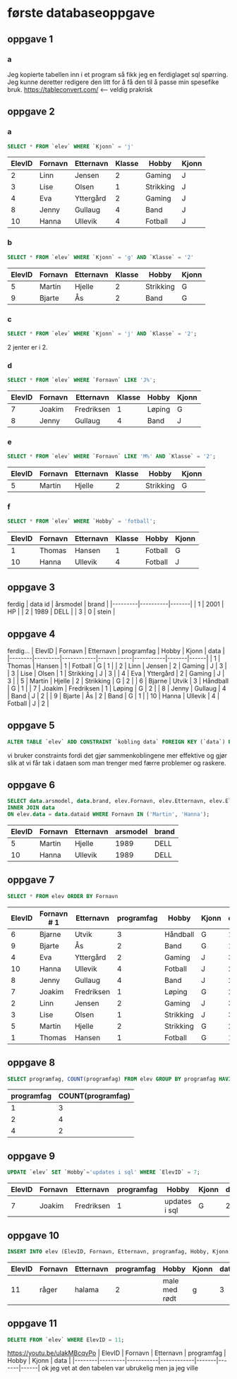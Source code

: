 # første databaseoppgave
## oppgave 1
### a
Jeg kopierte tabellen inn i et program så fikk jeg en ferdiglaget sql spørring. Jeg kunne deretter redigere den litt for å få den til å passe min spesefike bruk. https://tableconvert.com/ <-- veldig prakrisk
## oppgave 2
### a
```sql
SELECT * FROM `elev` WHERE `Kjonn` = 'j'
```
| ElevID | Fornavn | Etternavn | Klasse | Hobby     | Kjonn |
|--------|---------|-----------|--------|-----------|-------|
|      2 | Linn    | Jensen    |      2 | Gaming    | J     |
|      3 | Lise    | Olsen     |      1 | Strikking | J     |
|      4 | Eva     | Yttergård |      2 | Gaming    | J     |
|      8 | Jenny   | Gullaug   |      4 | Band      | J     |
|     10 | Hanna   | Ullevik   |      4 | Fotball   | J     |
### b
```sql
SELECT * FROM `elev` WHERE `Kjonn` = 'g' AND `Klasse` = '2'
```
| ElevID | Fornavn | Etternavn | Klasse | Hobby     | Kjonn |
|--------|---------|-----------|--------|-----------|-------|
|      5 | Martin  | Hjelle    |      2 | Strikking | G     |
|      9 | Bjarte  | Ås        |      2 | Band      | G     |
### c
```sql
SELECT * FROM `elev` WHERE `Kjonn` = 'j' AND `Klasse` = '2';
```
2 jenter er i 2.
### d
```sql
SELECT * FROM `elev` WHERE `Fornavn` LIKE 'J%';
```
| ElevID | Fornavn | Etternavn  | Klasse | Hobby  | Kjonn |
|--------|---------|------------|--------|--------|-------|
|      7 | Joakim  | Fredriksen |      1 | Løping | G     |
|      8 | Jenny   | Gullaug    |      4 | Band   | J     |
### e
```sql
SELECT * FROM `elev` WHERE `Fornavn` LIKE 'M%' AND `Klasse` = '2';
```
| ElevID | Fornavn | Etternavn | Klasse | Hobby     | Kjonn |
|--------|---------|-----------|--------|-----------|-------|
|      5 | Martin  | Hjelle    |      2 | Strikking | G     |
### f
```sql
SELECT * FROM `elev` WHERE `Hobby` = 'fotball';
```
| ElevID | Fornavn | Etternavn | Klasse | Hobby   | Kjonn |
|--------|---------|-----------|--------|---------|-------|
|      1 | Thomas  | Hansen    |      1 | Fotball | G     |
|     10 | Hanna   | Ullevik   |      4 | Fotball | J     |
## oppgave 3
ferdig
| data id | årsmodel | brand |
|---------|----------|-------|
|       1 |     2001 | HP    |
|       2 |     1989 | DELL  |
|       3 |        0 | stein |
## oppgave 4
ferdig...
| ElevID | Fornavn | Etternavn  | programfag | Hobby     | Kjonn | data |
|--------|---------|------------|------------|-----------|-------|------|
|      1 | Thomas  | Hansen     |          1 | Fotball   | G     |    1 |
|      2 | Linn    | Jensen     |          2 | Gaming    | J     |    3 |
|      3 | Lise    | Olsen      |          1 | Strikking | J     |    3 |
|      4 | Eva     | Yttergård  |          2 | Gaming    | J     |    3 |
|      5 | Martin  | Hjelle     |          2 | Strikking | G     |    2 |
|      6 | Bjarne  | Utvik      |          3 | Håndball  | G     |    1 |
|      7 | Joakim  | Fredriksen |          1 | Løping    | G     |    2 |
|      8 | Jenny   | Gullaug    |          4 | Band      | J     |    2 |
|      9 | Bjarte  | Ås         |          2 | Band      | G     |    1 |
|     10 | Hanna   | Ullevik    |          4 | Fotball   | J     |    2 |
## oppgave 5
```sql
ALTER TABLE `elev` ADD CONSTRAINT `kobling data` FOREIGN KEY (`data`) REFERENCES `data`(`data id`) ON DELETE RESTRICT ON UPDATE RESTRICT;
```
vi bruker constraints fordi det gjør sammenkoblingene mer effektive og gjør slik at vi får tak i dataen som man trenger med færre problemer og raskere.
## oppgave 6
```sql
SELECT data.arsmodel, data.brand, elev.Fornavn, elev.Etternavn, elev.ElevID FROM elev
INNER JOIN data
ON elev.data = data.dataid WHERE Fornavn IN ('Martin', 'Hanna');
```
| ElevID | Fornavn | Etternavn | arsmodel | brand |
|--------|---------|-----------|----------|-------|
|      5 | Martin  | Hjelle    |     1989 | DELL  |
|     10 | Hanna   | Ullevik   |     1989 | DELL  |
## oppgave 7
```sql
SELECT * FROM elev ORDER BY Fornavn
```
| ElevID | Fornavn # 1 | Etternavn  | programfag | Hobby     | Kjonn | data |
|--------|-------------|------------|------------|-----------|-------|------|
|      6 | Bjarne      | Utvik      |          3 | Håndball  | G     |    1 |
|      9 | Bjarte      | Ås         |          2 | Band      | G     |    1 |
|      4 | Eva         | Yttergård  |          2 | Gaming    | J     |    3 |
|     10 | Hanna       | Ullevik    |          4 | Fotball   | J     |    2 |
|      8 | Jenny       | Gullaug    |          4 | Band      | J     |    2 |
|      7 | Joakim      | Fredriksen |          1 | Løping    | G     |    2 |
|      2 | Linn        | Jensen     |          2 | Gaming    | J     |    3 |
|      3 | Lise        | Olsen      |          1 | Strikking | J     |    3 |
|      5 | Martin      | Hjelle     |          2 | Strikking | G     |    2 |
|      1 | Thomas      | Hansen     |          1 | Fotball   | G     |    1 |
## oppgave 8
```sql
SELECT programfag, COUNT(programfag) FROM elev GROUP BY programfag HAVING COUNT(programfag) > 1 ORDER BY 'programfag';
```
| programfag | COUNT(programfag) |
|------------|-------------------|
|          1 |                 3 |
|          2 |                 4 |
|          4 |                 2 |
## oppgave 9
```sql
UPDATE `elev` SET `Hobby`='updates i sql' WHERE `ElevID` = 7;
```
| ElevID | Fornavn | Etternavn  | programfag | Hobby         | Kjonn | data |
|--------|---------|------------|------------|---------------|-------|------|
|      7 | Joakim  | Fredriksen |          1 | updates i sql | G     |    2 |
## oppgave 10
```sql
INSERT INTO elev (ElevID, Fornavn, Etternavn, programfag, Hobby, Kjonn, data) VALUES (NULL, 'råger', 'halama', '2', 'male med rødt', 'g', '3')
```
| ElevID | Fornavn | Etternavn | programfag | Hobby         | Kjonn | data |
|--------|---------|-----------|------------|---------------|-------|------|
|     11 | råger   | halama    |          2 | male med rødt | g     |    3 |
## oppgave 11
```sql
DELETE FROM `elev` WHERE ElevID = 11;
```
https://youtu.be/ulakMBcqyPo
| ElevID | Fornavn | Etternavn | programfag | Hobby | Kjonn | data |
|--------|---------|-----------|------------|-------|-------|------|
ok jeg vet at den tabelen var ubrukelig men ja jeg ville
